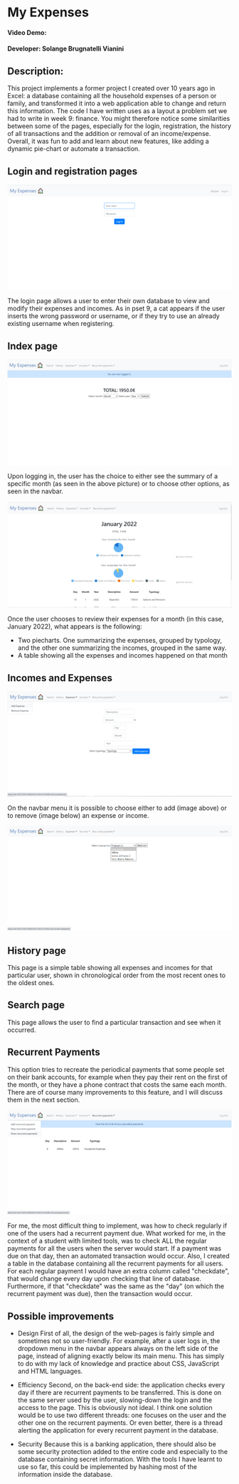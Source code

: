 # My Expenses
#### Video Demo:  <URL HERE>
#### Developer: Solange Brugnatelli Vianini

## Description:

This project implements a former project I created over 10 years ago in Excel: a database containing all the household expenses of a person or family, and transformed it into a web application able to change and return this information.
The code I have written uses as a layout a problem set we had to write in week 9: finance. You might therefore notice some similarities between some of the pages, especially for the login, registration, the history of all transactions and the addition or removal of an income/expense.
Overall, it was fun to add and learn about new features, like adding a dynamic pie-chart or automate a transaction.

## Login and registration pages
<p align="center">
<img src="./assets/Login.png" class="center">
</p>

The login page allows a user to enter their own database to view and modify their expenses and incomes.
As in pset 9, a cat appears if the user inserts the wrong password or username, or if they try to use an already existing username when registering.

## Index page
<p align="center">
<img src="./assets/Index.png" class="center">
</p>

Upon logging in, the user has the choice to either see the summary of a specific month (as seen in the above picture) or to choose other options, as seen in the navbar.

<p align="center">
<img src="./assets/Piechart.png" class="center">
</p>

Once the user chooses to review their expenses for a month (in this case, January 2022), what appears is the following:
* Two piecharts. One summarizing the expenses, grouped by typology, and the other one summarizing the incomes, grouped in the same way.
* A table showing all the expenses and incomes happened on that month

## Incomes and Expenses
<p align="center">
<img src="./assets/Expenses.png" class="center">
</p>

On the navbar menu it is possible to choose either to add (image above) or to remove (image below) an expense or income.

<p align="center">
<img src="./assets/Expenses_2.png" class="center">
</p>

## History page
This page is a simple table showing all expenses and incomes for that particular user, shown in chronological order from the most recent ones to the oldest ones.

## Search page
This page allows the user to find a particular transaction and see when it occurred.

## Recurrent Payments
This option tries to recreate the periodical payments that some people set on their bank accounts, for example when they pay their rent on the first of the month, or they have a phone contract that costs the same each month.
There are of course many improvements to this feature, and I will discuss them in the next section.

<p align="center">
<img src="./assets/Periodicals.png" class="center">
</p>

For me, the most difficult thing to implement, was how to check regularly if one of the users had a recurrent payment due.
What worked for me, in the context of a student with limited tools, was to check ALL the regular payments for all the users when the server would start. If a payment was due on that day, then an automated transaction would occur.
Also, I created a table in the database containing all the recurrent payments for all users. For each regular payment I would have an extra column called "checkdate", that would change every day upon checking that line of database. Furthermore, if that "checkdate" was the same as the "day" (on which the recurrent payment was due), then the transaction would occur.

## Possible improvements

* Design
First of all, the design of the web-pages is fairly simple and sometimes not so user-friendly.
For example, after a user logs in, the dropdown menu in the navbar appears always on the left side of the page, instead of aligning exactly below its main menu.
This has simply to do with my lack of knowledge and practice about CSS, JavaScript and HTML languages.

* Efficiency
Second, on the back-end side: the application checks every day if there are recurrent payments to be transferred. This is done on the same server used by the user, slowing-down the login and the access to the page.
This is obviously not ideal. I think one solution would be to use two different threads: one focuses on the user and the other one on the recurrent payments. Or even better, there is a thread alerting the application for every recurrent payment in the database.

* Security
Because this is a banking application, there should also be some security protection added to the entire code and especially to the database containing secret information.
With the tools I have learnt to use so far, this could be implemented by hashing most of the information inside the database.
